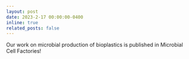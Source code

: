 ```yaml
---
layout: post
date: 2023-2-17 00:00:00-0400
inline: true
related_posts: false
---
```


Our work on microbial production of bioplastics is published in Microbial Cell Factories!
